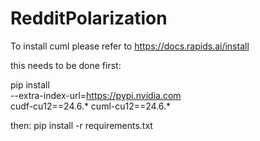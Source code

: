 # RedditPolarization

To install cuml please refer to https://docs.rapids.ai/install

this needs to be done first: 

pip install \
    --extra-index-url=https://pypi.nvidia.com \
    cudf-cu12==24.6.* cuml-cu12==24.6.*

then: 
pip install -r requirements.txt
